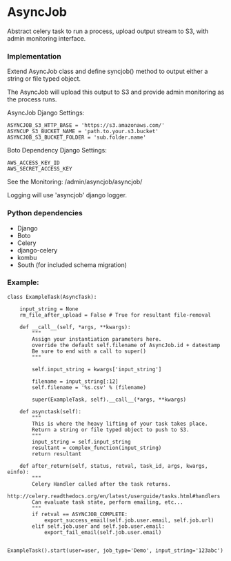 # AsyncJob

Abstract celery task to run a process, upload output stream to S3, with admin monitoring interface.

### Implementation

Extend AsyncJob class and define syncjob() method to output either a string or file typed object.

The AsyncJob will upload this output to S3 and provide admin monitoring as the process runs.

AsyncJob Django Settings:

    ASYNCJOB_S3_HTTP_BASE = 'https://s3.amazonaws.com/'
    ASYNCUP_S3_BUCKET_NAME = 'path.to.your.s3.bucket'
    ASYNCJOB_S3_BUCKET_FOLDER = 'sub.folder.name' 

Boto Dependency Django Settings:

    AWS_ACCESS_KEY_ID
    AWS_SECRET_ACCESS_KEY

See the Monitoring: /admin/asyncjob/asyncjob/

Logging will use 'asyncjob' django logger.


### Python dependencies

* Django
* Boto
* Celery
* django-celery
* kombu
* South (for included schema migration)


### Example:

    class ExampleTask(AsyncTask):

        input_string = None
        rm_file_after_upload = False # True for resultant file-removal

        def __call__(self, *args, **kwargs):
            """
            Assign your instantiation parameters here.
            override the default self.filename of AsyncJob.id + datestamp
            Be sure to end with a call to super()
            """
    
            self.input_string = kwargs['input_string']

            filename = input_string[:12]
            self.filename = '%s.csv' % (filename)

            super(ExampleTask, self).__call__(*args, **kwargs)

        def asynctask(self):
            """
            This is where the heavy lifting of your task takes place.
            Return a string or file typed object to push to S3.
            """
            input_string = self.input_string
            resultant = complex_function(input_string)
            return resultant

        def after_return(self, status, retval, task_id, args, kwargs, einfo):
            """
            Celery Handler called after the task returns.
            http://celery.readthedocs.org/en/latest/userguide/tasks.html#handlers
            Can evaluate task state, perform emailing, etc...
            """
            if retval == ASYNCJOB_COMPLETE:
                export_success_email(self.job.user.email, self.job.url)
            elif self.job.user and self.job.user.email:
                export_fail_email(self.job.user.email)

    
    ExampleTask().start(user=user, job_type='Demo', input_string='123abc')
